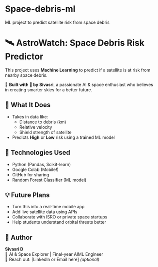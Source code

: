 # Space-debris-ml
ML project to predict satellite risk from space debris
# 🛰️ AstroWatch: Space Debris Risk Predictor

This project uses **Machine Learning** to predict if a satellite is at risk from nearby space debris.

🚀 **Built with 💖 by Sivasri**, a passionate AI & space enthusiast who believes in creating smarter skies for a better future.


## 📌 What It Does
- Takes in data like:
  - Distance to debris (km)
  - Relative velocity
  - Shield strength of satellite
- Predicts **High** or **Low** risk using a trained ML model

## 🔧 Technologies Used
- Python (Pandas, Scikit-learn)
- Google Colab (Mobile!)
- GitHub for sharing
- Random Forest Classifier (ML model)

## 💡 Future Plans
- Turn this into a real-time mobile app
- Add live satellite data using APIs
- Collaborate with ISRO or private space startups
- Help students understand orbital threats better

## 💬 Author
**Sivasri D**  
📍 AI & Space Explorer | Final-year AIML Engineer  
📧 Reach out: [LinkedIn or Email here] *(optional)*


